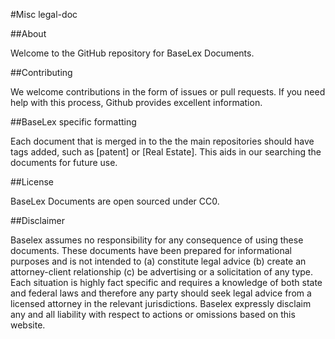 #Misc legal-doc

##About

Welcome to the GitHub repository for BaseLex Documents. 

##Contributing

We welcome contributions in the form of issues or pull requests. If you need help with this process, Github provides excellent information. 

##BaseLex specific formatting

Each document that is merged in to the the main repositories should have tags added, such as [patent] or [Real Estate]. This aids in our searching the documents for future use. 

##License

BaseLex Documents are open sourced under CC0.

##Disclaimer

Baselex assumes no responsibility for any consequence of using these documents. These documents have been prepared for informational purposes and is not intended to (a) constitute legal advice (b) create an attorney-client relationship (c) be advertising or a solicitation of any type. Each situation is highly fact specific and requires a knowledge of both state and federal laws and therefore any party should seek legal advice from a licensed attorney in the relevant jurisdictions. Baselex expressly disclaim any and all liability with respect to actions or omissions based on this website.
